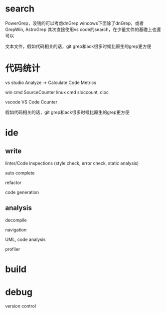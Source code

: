 # search
PowerGrep，没钱的可以考虑dnGrep
windows下面除了dnGrep，或者GrepWin, AstroGrep
其次直接使用vs code的search，在少量文件的基礎上也還可以

文本文件，假如代码相关的话，git grep和ack很多时候比原生的grep更方便
# 代码统计
vs studio Analyze → Calculate Code Metrics

win cmd  SourceCounter
linux cmd sloccount, cloc

vscode VS Code Counter

假如代码相关的话，git grep和ack很多时候比原生的grep更方便

# ide

## write
linter/Code inspections (style check, error check, static analysis)

auto complete

refactor

code generation


## analysis
decompile


navigation

UML, code analysis

profiler

# build

# debug

version control


